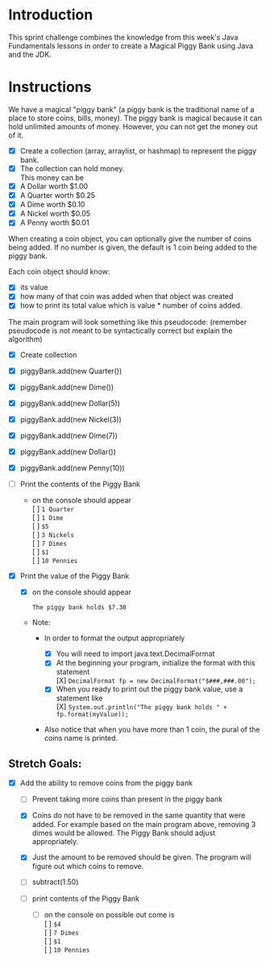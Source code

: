 # Introduction

This sprint challenge combines the knowledge from this week's Java Fundamentals lessons in order to create a Magical Piggy Bank using Java and the JDK.

# Instructions

We have a magical "piggy bank" (a piggy bank is the traditional name of a place to store coins, bills, money). The piggy bank is magical because it can hold unlimited amounts of money. However, you can not get the money out of it.

- [x] Create a collection (array, arraylist, or hashmap) to represent the piggy bank.
- [x] The collection can hold money.  
      This money can be
- [x] A Dollar worth $1.00
- [x] A Quarter worth $0.25
- [x] A Dime worth $0.10
- [x] A Nickel worth $0.05
- [x] A Penny worth $0.01

When creating a coin object, you can optionally give the number of coins being added. If no number is given, the default is 1 coin being added to the piggy bank.

Each coin object should know:

- [x] its value
- [x] how many of that coin was added when that object was created
- [x] how to print its total value which is value \* number of coins added.

The main program will look something like this pseudocode:
(remember pseudocode is not meant to be syntactically correct but explain the algorithm)

- [x] Create collection
- [x] piggyBank.add(new Quarter())
- [x] piggyBank.add(new Dime())
- [x] piggyBank.add(new Dollar(5))
- [x] piggyBank.add(new Nickel(3))
- [x] piggyBank.add(new Dime(7))
- [x] piggyBank.add(new Dollar())
- [x] piggyBank.add(new Penny(10))
- [ ] Print the contents of the Piggy Bank
  - on the console should appear  
    [ ] `1 Quarter`  
    [ ] `1 Dime`  
    [ ] `$5`  
    [ ] `3 Nickels`  
    [ ] `7 Dimes`  
    [ ] `$1`  
    [ ] `10 Pennies`
- [x] Print the value of the Piggy Bank

  - [x] on the console should appear

    `The piggy bank holds $7.30`

  - Note:

    - In order to format the output appropriately

      - [x] You will need to import java.text.DecimalFormat
      - [x] At the beginning your program, initialize the format with this statement  
             [X] `DecimalFormat fp = new DecimalFormat("$###,###.00");`
      - [x] When you ready to print out the piggy bank value, use a statement like  
             [X] `System.out.println("The piggy bank holds " + fp.format(myValue));`

    - Also notice that when you have more than 1 coin, the pural of the coins name is printed.

## Stretch Goals:

- [x] Add the ability to remove coins from the piggy bank
  - [ ] Prevent taking more coins than present in the piggy bank
  - [x] Coins do not have to be removed in the same quantity that were added. For example based on the main program above, removing 3 dimes would be allowed. The Piggy Bank should adjust appropriately.
  - [x] Just the amount to be removed should be given. The program will figure out which coins to remove.

  - [ ] subtract(1.50)
  - [ ] print contents of the Piggy Bank
    - [ ] on the console on possible out come is  
          [ ] `$4`  
          [ ] `7 Dimes`  
          [ ] `$1`  
          [ ] `10 Pennies`
